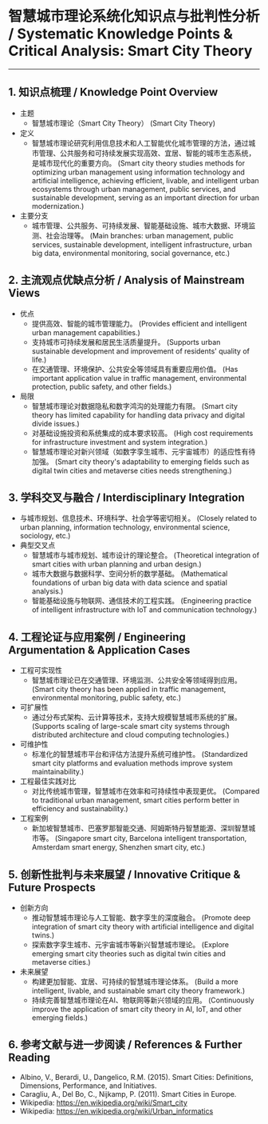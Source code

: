# 智慧城市理论系统化知识点与批判性分析 / Systematic Knowledge Points & Critical Analysis: Smart City Theory

---

## 1. 知识点梳理 / Knowledge Point Overview

- 主题
    - 智慧城市理论（Smart City Theory）
      (Smart City Theory)
- 定义
    - 智慧城市理论研究利用信息技术和人工智能优化城市管理的方法，通过城市管理、公共服务和可持续发展实现高效、宜居、智能的城市生态系统，是城市现代化的重要方向。
      (Smart city theory studies methods for optimizing urban management using information technology and artificial intelligence, achieving efficient, livable, and intelligent urban ecosystems through urban management, public services, and sustainable development, serving as an important direction for urban modernization.)
- 主要分支
    - 城市管理、公共服务、可持续发展、智能基础设施、城市大数据、环境监测、社会治理等。
      (Main branches: urban management, public services, sustainable development, intelligent infrastructure, urban big data, environmental monitoring, social governance, etc.)

## 2. 主流观点优缺点分析 / Analysis of Mainstream Views

- 优点
    - 提供高效、智能的城市管理能力。
      (Provides efficient and intelligent urban management capabilities.)
    - 支持城市可持续发展和居民生活质量提升。
      (Supports urban sustainable development and improvement of residents' quality of life.)
    - 在交通管理、环境保护、公共安全等领域具有重要应用价值。
      (Has important application value in traffic management, environmental protection, public safety, and other fields.)
- 局限
    - 智慧城市理论对数据隐私和数字鸿沟的处理能力有限。
      (Smart city theory has limited capability for handling data privacy and digital divide issues.)
    - 对基础设施投资和系统集成的成本要求较高。
      (High cost requirements for infrastructure investment and system integration.)
    - 智慧城市理论对新兴领域（如数字孪生城市、元宇宙城市）的适应性有待加强。
      (Smart city theory's adaptability to emerging fields such as digital twin cities and metaverse cities needs strengthening.)

## 3. 学科交叉与融合 / Interdisciplinary Integration

- 与城市规划、信息技术、环境科学、社会学等密切相关。
  (Closely related to urban planning, information technology, environmental science, sociology, etc.)
- 典型交叉点
    - 智慧城市与城市规划、城市设计的理论整合。
      (Theoretical integration of smart cities with urban planning and urban design.)
    - 城市大数据与数据科学、空间分析的数学基础。
      (Mathematical foundations of urban big data with data science and spatial analysis.)
    - 智能基础设施与物联网、通信技术的工程实践。
      (Engineering practice of intelligent infrastructure with IoT and communication technology.)

## 4. 工程论证与应用案例 / Engineering Argumentation & Application Cases

- 工程可实现性
    - 智慧城市理论已在交通管理、环境监测、公共安全等领域得到应用。
      (Smart city theory has been applied in traffic management, environmental monitoring, public safety, etc.)
- 可扩展性
    - 通过分布式架构、云计算等技术，支持大规模智慧城市系统的扩展。
      (Supports scaling of large-scale smart city systems through distributed architecture and cloud computing technologies.)
- 可维护性
    - 标准化的智慧城市平台和评估方法提升系统可维护性。
      (Standardized smart city platforms and evaluation methods improve system maintainability.)
- 工程最佳实践对比
    - 对比传统城市管理，智慧城市在效率和可持续性中表现更优。
      (Compared to traditional urban management, smart cities perform better in efficiency and sustainability.)
- 工程案例
    - 新加坡智慧城市、巴塞罗那智能交通、阿姆斯特丹智慧能源、深圳智慧城市等。
      (Singapore smart city, Barcelona intelligent transportation, Amsterdam smart energy, Shenzhen smart city, etc.)

## 5. 创新性批判与未来展望 / Innovative Critique & Future Prospects

- 创新方向
    - 推动智慧城市理论与人工智能、数字孪生的深度融合。
      (Promote deep integration of smart city theory with artificial intelligence and digital twins.)
    - 探索数字孪生城市、元宇宙城市等新兴智慧城市理论。
      (Explore emerging smart city theories such as digital twin cities and metaverse cities.)
- 未来展望
    - 构建更加智能、宜居、可持续的智慧城市理论体系。
      (Build a more intelligent, livable, and sustainable smart city theory framework.)
    - 持续完善智慧城市理论在AI、物联网等新兴领域的应用。
      (Continuously improve the application of smart city theory in AI, IoT, and other emerging fields.)

## 6. 参考文献与进一步阅读 / References & Further Reading

- Albino, V., Berardi, U., Dangelico, R.M. (2015). Smart Cities: Definitions, Dimensions, Performance, and Initiatives.
- Caragliu, A., Del Bo, C., Nijkamp, P. (2011). Smart Cities in Europe.
- Wikipedia: <https://en.wikipedia.org/wiki/Smart_city>
- Wikipedia: <https://en.wikipedia.org/wiki/Urban_informatics> 